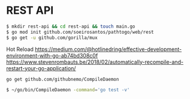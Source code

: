 # REST API

```bash
$ mkdir rest-api && cd rest-api && touch main.go
$ go mod init github.com/soeirosantos/pathtogo/web/rest
$ go get -u github.com/gorilla/mux
```

Hot Reload
https://medium.com/@hotlinedring/effective-development-environment-with-go-ab74bd308c0f
https://www.stevenrombauts.be/2018/02/automatically-recompile-and-restart-your-go-application/

```bash
go get github.com/githubnemo/CompileDaemon
```

```bash
$ ~/go/bin/CompileDaemon -command='go test -v'
```
